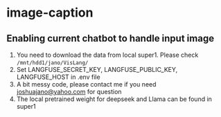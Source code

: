 # image-caption
## Enabling current chatbot to handle input image

1. You need to download the data from local super1. Please check `/mnt/hdd1/jano/VisLang/` 
2. Set LANGFUSE_SECRET_KEY, LANGFUSE_PUBLIC_KEY, LANGFUSE_HOST in .env file
3. A bit messy code, please contact me if you need joshuajano@yahoo.com for question
4. The local pretrained weight for deepseek and Llama can be found in super1 
